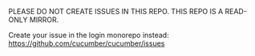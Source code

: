 PLEASE DO NOT CREATE ISSUES IN THIS REPO.
THIS REPO IS A READ-ONLY MIRROR.

Create your issue in the login monorepo instead:
https://github.com/cucumber/cucumber/issues
